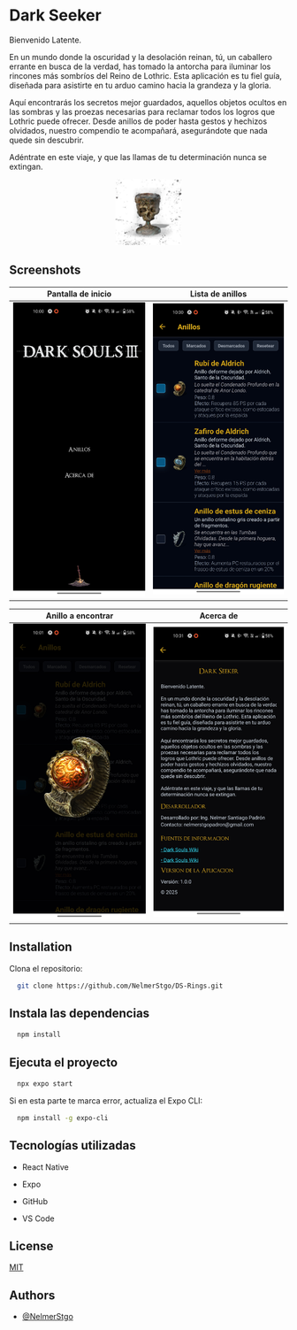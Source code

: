 # Dark Seeker

Bienvenido Latente.

En un mundo donde la oscuridad y la desolación reinan, tú, un caballero errante en busca de la verdad, has tomado la antorcha para iluminar los rincones más sombríos del Reino de Lothric. Esta aplicación es tu fiel guía, diseñada para asistirte en tu arduo camino hacia la grandeza y la gloria.

Aquí encontrarás los secretos mejor guardados, aquellos objetos ocultos en las sombras y las proezas necesarias para reclamar todos los logros que Lothric puede ofrecer. Desde anillos de poder hasta gestos y hechizos olvidados, nuestro compendio te acompañará, asegurándote que nada quede sin descubrir.

Adéntrate en este viaje, y que las llamas de tu determinación nunca se extingan.

<p align="center">
  <img src="./screenshots/icon.png" alt="Logo" width="120"/>
</p>

## Screenshots

| Pantalla de inicio | Lista de anillos |
|--------------------|------------------|
| <img src="./screenshots/screenshot1.jpg" alt="Home" width="300"/> | <img src="./screenshots/screenshot2.jpg" alt="Lista de anillos" width="300"/> |

| Anillo a encontrar | Acerca de        |
|--------------------|------------------|
| <img src="./screenshots/screenshot3.jpg" alt="Anillo a encontrar" width="300"/> | <img src="./screenshots/screenshot4.jpg" alt="Acerca de" width="300"/> |

## Installation

Clona el repositorio:

```bash
  git clone https://github.com/NelmerStgo/DS-Rings.git
```

## Instala las dependencias

```bash
  npm install
```

## Ejecuta el proyecto

```bash
  npx expo start
```

Si en esta parte te marca error, actualiza el Expo CLI:

```bash
  npm install -g expo-cli
```

## Tecnologías utilizadas

- React Native

- Expo

- GitHub

- VS Code

## License

[MIT](https://choosealicense.com/licenses/mit/)

## Authors

- [@NelmerStgo](https://github.com/NelmerStgo)
